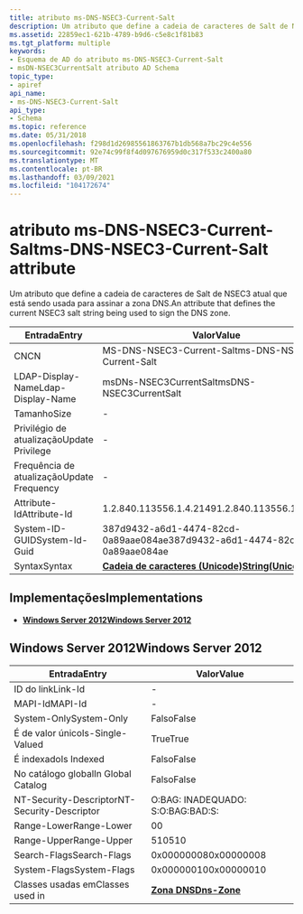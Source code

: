 ```yaml
---
title: atributo ms-DNS-NSEC3-Current-Salt
description: Um atributo que define a cadeia de caracteres de Salt de NSEC3 atual que está sendo usada para assinar a zona DNS. | atributo ms-DNS-NSEC3-Current-Salt
ms.assetid: 22859ec1-621b-4789-b9d6-c5e8c1f81b83
ms.tgt_platform: multiple
keywords:
- Esquema de AD do atributo ms-DNS-NSEC3-Current-Salt
- msDN-NSEC3CurrentSalt atributo AD Schema
topic_type:
- apiref
api_name:
- ms-DNS-NSEC3-Current-Salt
api_type:
- Schema
ms.topic: reference
ms.date: 05/31/2018
ms.openlocfilehash: f298d1d26985561863767b1db568a7bc29c4e556
ms.sourcegitcommit: 92e74c99f8f4d097676959d0c317f533c2400a80
ms.translationtype: MT
ms.contentlocale: pt-BR
ms.lasthandoff: 03/09/2021
ms.locfileid: "104172674"
---
```

# <a name="ms-dns-nsec3-current-salt-attribute"></a><span data-ttu-id="b215a-106">atributo ms-DNS-NSEC3-Current-Salt</span><span class="sxs-lookup"><span data-stu-id="b215a-106">ms-DNS-NSEC3-Current-Salt attribute</span></span>

<span data-ttu-id="b215a-107">Um atributo que define a cadeia de caracteres de Salt de NSEC3 atual que está sendo usada para assinar a zona DNS.</span><span class="sxs-lookup"><span data-stu-id="b215a-107">An attribute that defines the current NSEC3 salt string being used to sign the DNS zone.</span></span>



| <span data-ttu-id="b215a-108">Entrada</span><span class="sxs-lookup"><span data-stu-id="b215a-108">Entry</span></span> | <span data-ttu-id="b215a-109">Valor</span><span class="sxs-lookup"><span data-stu-id="b215a-109">Value</span></span> |
|-------------------|---------------------------------------------|
| <span data-ttu-id="b215a-110">CN</span><span class="sxs-lookup"><span data-stu-id="b215a-110">CN</span></span>                | <span data-ttu-id="b215a-111">MS-DNS-NSEC3-Current-Salt</span><span class="sxs-lookup"><span data-stu-id="b215a-111">ms-DNS-NSEC3-Current-Salt</span></span>                   |
| <span data-ttu-id="b215a-112">LDAP-Display-Name</span><span class="sxs-lookup"><span data-stu-id="b215a-112">Ldap-Display-Name</span></span> | <span data-ttu-id="b215a-113">msDNs-NSEC3CurrentSalt</span><span class="sxs-lookup"><span data-stu-id="b215a-113">msDNS-NSEC3CurrentSalt</span></span>                      |
| <span data-ttu-id="b215a-114">Tamanho</span><span class="sxs-lookup"><span data-stu-id="b215a-114">Size</span></span>              | \-                                          |
| <span data-ttu-id="b215a-115">Privilégio de atualização</span><span class="sxs-lookup"><span data-stu-id="b215a-115">Update Privilege</span></span>  | \-                                          |
| <span data-ttu-id="b215a-116">Frequência de atualização</span><span class="sxs-lookup"><span data-stu-id="b215a-116">Update Frequency</span></span>  | \-                                          |
| <span data-ttu-id="b215a-117">Attribute-Id</span><span class="sxs-lookup"><span data-stu-id="b215a-117">Attribute-Id</span></span>      | <span data-ttu-id="b215a-118">1.2.840.113556.1.4.2149</span><span class="sxs-lookup"><span data-stu-id="b215a-118">1.2.840.113556.1.4.2149</span></span>                     |
| <span data-ttu-id="b215a-119">System-ID-GUID</span><span class="sxs-lookup"><span data-stu-id="b215a-119">System-Id-Guid</span></span>    | <span data-ttu-id="b215a-120">387d9432-a6d1-4474-82cd-0a89aae084ae</span><span class="sxs-lookup"><span data-stu-id="b215a-120">387d9432-a6d1-4474-82cd-0a89aae084ae</span></span>        |
| <span data-ttu-id="b215a-121">Syntax</span><span class="sxs-lookup"><span data-stu-id="b215a-121">Syntax</span></span>            | [<span data-ttu-id="b215a-122">**Cadeia de caracteres (Unicode)**</span><span class="sxs-lookup"><span data-stu-id="b215a-122">**String(Unicode)**</span></span>](s-string-unicode.md) |



## <a name="implementations"></a><span data-ttu-id="b215a-123">Implementações</span><span class="sxs-lookup"><span data-stu-id="b215a-123">Implementations</span></span>

-   [<span data-ttu-id="b215a-124">**Windows Server 2012**</span><span class="sxs-lookup"><span data-stu-id="b215a-124">**Windows Server 2012**</span></span>](#windows-server-2012)

## <a name="windows-server-2012"></a><span data-ttu-id="b215a-125">Windows Server 2012</span><span class="sxs-lookup"><span data-stu-id="b215a-125">Windows Server 2012</span></span>



| <span data-ttu-id="b215a-126">Entrada</span><span class="sxs-lookup"><span data-stu-id="b215a-126">Entry</span></span> | <span data-ttu-id="b215a-127">Valor</span><span class="sxs-lookup"><span data-stu-id="b215a-127">Value</span></span> |
|------------------------|------------------------------------------|
| <span data-ttu-id="b215a-128">ID do link</span><span class="sxs-lookup"><span data-stu-id="b215a-128">Link-Id</span></span>                | \-                                       |
| <span data-ttu-id="b215a-129">MAPI-Id</span><span class="sxs-lookup"><span data-stu-id="b215a-129">MAPI-Id</span></span>                | \-                                       |
| <span data-ttu-id="b215a-130">System-Only</span><span class="sxs-lookup"><span data-stu-id="b215a-130">System-Only</span></span>            | <span data-ttu-id="b215a-131">Falso</span><span class="sxs-lookup"><span data-stu-id="b215a-131">False</span></span>                                    |
| <span data-ttu-id="b215a-132">É de valor único</span><span class="sxs-lookup"><span data-stu-id="b215a-132">Is-Single-Valued</span></span>       | <span data-ttu-id="b215a-133">True</span><span class="sxs-lookup"><span data-stu-id="b215a-133">True</span></span>                                     |
| <span data-ttu-id="b215a-134">É indexado</span><span class="sxs-lookup"><span data-stu-id="b215a-134">Is Indexed</span></span>             | <span data-ttu-id="b215a-135">Falso</span><span class="sxs-lookup"><span data-stu-id="b215a-135">False</span></span>                                    |
| <span data-ttu-id="b215a-136">No catálogo global</span><span class="sxs-lookup"><span data-stu-id="b215a-136">In Global Catalog</span></span>      | <span data-ttu-id="b215a-137">Falso</span><span class="sxs-lookup"><span data-stu-id="b215a-137">False</span></span>                                    |
| <span data-ttu-id="b215a-138">NT-Security-Descriptor</span><span class="sxs-lookup"><span data-stu-id="b215a-138">NT-Security-Descriptor</span></span> | <span data-ttu-id="b215a-139">O:BAG: INADEQUADO: S:</span><span class="sxs-lookup"><span data-stu-id="b215a-139">O:BAG:BAD:S:</span></span>                             |
| <span data-ttu-id="b215a-140">Range-Lower</span><span class="sxs-lookup"><span data-stu-id="b215a-140">Range-Lower</span></span>            | <span data-ttu-id="b215a-141">0</span><span class="sxs-lookup"><span data-stu-id="b215a-141">0</span></span>                                        |
| <span data-ttu-id="b215a-142">Range-Upper</span><span class="sxs-lookup"><span data-stu-id="b215a-142">Range-Upper</span></span>            | <span data-ttu-id="b215a-143">510</span><span class="sxs-lookup"><span data-stu-id="b215a-143">510</span></span>                                      |
| <span data-ttu-id="b215a-144">Search-Flags</span><span class="sxs-lookup"><span data-stu-id="b215a-144">Search-Flags</span></span>           | <span data-ttu-id="b215a-145">0x00000008</span><span class="sxs-lookup"><span data-stu-id="b215a-145">0x00000008</span></span>                               |
| <span data-ttu-id="b215a-146">System-Flags</span><span class="sxs-lookup"><span data-stu-id="b215a-146">System-Flags</span></span>           | <span data-ttu-id="b215a-147">0x00000010</span><span class="sxs-lookup"><span data-stu-id="b215a-147">0x00000010</span></span>                               |
| <span data-ttu-id="b215a-148">Classes usadas em</span><span class="sxs-lookup"><span data-stu-id="b215a-148">Classes used in</span></span>        | [<span data-ttu-id="b215a-149">**Zona DNS**</span><span class="sxs-lookup"><span data-stu-id="b215a-149">**Dns-Zone**</span></span>](c-dnszone.md)<br/> |



 

 





